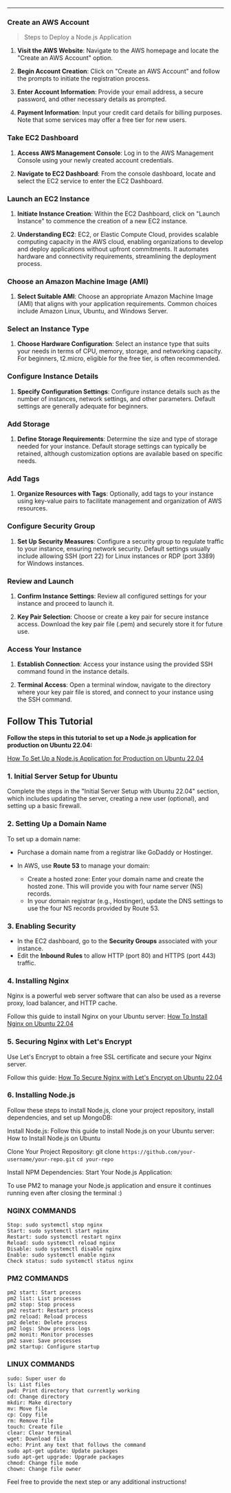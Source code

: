 ---

### **Create an AWS Account**
> Steps to Deploy a Node.js Application



1. **Visit the AWS Website**: Navigate to the AWS homepage and locate the "Create an AWS Account" option.
   
2. **Begin Account Creation**: Click on "Create an AWS Account" and follow the prompts to initiate the registration process.

3. **Enter Account Information**: Provide your email address, a secure password, and other necessary details as prompted.

4. **Payment Information**: Input your credit card details for billing purposes. Note that some services may offer a free tier for new users.

   
### **Take EC2 Dashboard**

1. **Access AWS Management Console**: Log in to the AWS Management Console using your newly created account credentials.

2. **Navigate to EC2 Dashboard**: From the console dashboard, locate and select the EC2 service to enter the EC2 Dashboard.

   
### **Launch an EC2 Instance**

1. **Initiate Instance Creation**: Within the EC2 Dashboard, click on "Launch Instance" to commence the creation of a new EC2 instance.

2. **Understanding EC2**: EC2, or Elastic Compute Cloud, provides scalable computing capacity in the AWS cloud, enabling organizations to develop and deploy applications without upfront commitments. It automates hardware and connectivity requirements, streamlining the deployment process.

   
### **Choose an Amazon Machine Image (AMI)**

1. **Select Suitable AMI**: Choose an appropriate Amazon Machine Image (AMI) that aligns with your application requirements. Common choices include Amazon Linux, Ubuntu, and Windows Server.

   
### **Select an Instance Type**

1. **Choose Hardware Configuration**: Select an instance type that suits your needs in terms of CPU, memory, storage, and networking capacity. For beginners, t2.micro, eligible for the free tier, is often recommended.

   
### **Configure Instance Details**

1. **Specify Configuration Settings**: Configure instance details such as the number of instances, network settings, and other parameters. Default settings are generally adequate for beginners.

   
### **Add Storage**

1. **Define Storage Requirements**: Determine the size and type of storage needed for your instance. Default storage settings can typically be retained, although customization options are available based on specific needs.

   
### **Add Tags**

1. **Organize Resources with Tags**: Optionally, add tags to your instance using key-value pairs to facilitate management and organization of AWS resources.

   
### **Configure Security Group**

1. **Set Up Security Measures**: Configure a security group to regulate traffic to your instance, ensuring network security. Default settings usually include allowing SSH (port 22) for Linux instances or RDP (port 3389) for Windows instances.

   
### **Review and Launch**

1. **Confirm Instance Settings**: Review all configured settings for your instance and proceed to launch it.

2. **Key Pair Selection**: Choose or create a key pair for secure instance access. Download the key pair file (.pem) and securely store it for future use.

   
### **Access Your Instance**

1. **Establish Connection**: Access your instance using the provided SSH command found in the instance details. 

2. **Terminal Access**: Open a terminal window, navigate to the directory where your key pair file is stored, and connect to your instance using the SSH command.

   
## Follow This Tutorial

**Follow the steps in this tutorial to set up a Node.js application for production on Ubuntu 22.04:**

[How To Set Up a Node.js Application for Production on Ubuntu 22.04](https://www.digitalocean.com/community/tutorials/initial-server-setup-with-ubuntu)

### 1. Initial Server Setup for Ubuntu
Complete the steps in the "Initial Server Setup with Ubuntu 22.04" section, which includes updating the server, creating a new user (optional), and setting up a basic firewall.

### 2. Setting Up a Domain Name
To set up a domain name:
- Purchase a domain name from a registrar like GoDaddy or Hostinger.

- In AWS, use **Route 53** to manage your domain:
  - Create a hosted zone: Enter your domain name and create the hosted zone. This will provide you with four name server (NS) records.
  - In your domain registrar (e.g., Hostinger), update the DNS settings to use the four NS records provided by Route 53.

### 3. Enabling Security
- In the EC2 dashboard, go to the **Security Groups** associated with your instance.
- Edit the **Inbound Rules** to allow HTTP (port 80) and HTTPS (port 443) traffic.

### 4. Installing Nginx
Nginx is a powerful web server software that can also be used as a reverse proxy, load balancer, and HTTP cache.

Follow this guide to install Nginx on your Ubuntu server:
[How To Install Nginx on Ubuntu 22.04](https://www.digitalocean.com/community/tutorials/how-to-install-nginx-on-ubuntu-22-04)

### 5. Securing Nginx with Let's Encrypt
Use Let's Encrypt to obtain a free SSL certificate and secure your Nginx server.

Follow this guide:
[How To Secure Nginx with Let's Encrypt on Ubuntu 22.04](https://www.digitalocean.com/community/tutorials/how-to-secure-nginx-with-let-s-encrypt-on-ubuntu-22-04)

### 6. Installing Node.js
Follow these steps to install Node.js, clone your project repository, install dependencies, and set up MongoDB:

Install Node.js:
Follow this guide to install Node.js on your Ubuntu server:
How to Install Node.js on Ubuntu

Clone Your Project Repository:
git clone `https://github.com/your-username/your-repo.git`
`cd your-repo`

Install NPM Dependencies:
Start Your Node.js Application:

To use PM2 to manage your Node.js application and ensure it continues running even after closing the terminal :)

### NGINX COMMANDS
```
Stop: sudo systemctl stop nginx
Start: sudo systemctl start nginx
Restart: sudo systemctl restart nginx
Reload: sudo systemctl reload nginx
Disable: sudo systemctl disable nginx
Enable: sudo systemctl enable nginx
Check status: sudo systemctl status nginx
```

### PM2 COMMANDS
```
pm2 start: Start process
pm2 list: List processes
pm2 stop: Stop process
pm2 restart: Restart process
pm2 reload: Reload process
pm2 delete: Delete process
pm2 logs: Show process logs
pm2 monit: Monitor processes
pm2 save: Save processes
pm2 startup: Configure startup
```

### LINUX COMMANDS
```
sudo: Super user do
ls: List files
pwd: Print directory that currently working
cd: Change directory
mkdir: Make directory
mv: Move file
cp: Copy file
rm: Remove file
touch: Create file
clear: Clear terminal
wget: Download file
echo: Print any text that follows the command
sudo apt-get update: Update packages
sudo apt-get upgrade: Upgrade packages
chmod: Change file mode
chown: Change file owner
```

Feel free to provide the next step or any additional instructions!